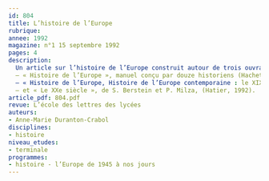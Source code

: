 ```yaml
---
id: 804
title: L’histoire de l’Europe
rubrique: 
annee: 1992
magazine: n°1 15 septembre 1992
pages: 4
description: 
  Un article sur l’histoire de l’Europe construit autour de trois ouvrages :
  – « Histoire de l’Europe », manuel conçu par douze historiens (Hachette, 1992)
  – « Histoire de l’Europe, Histoire de l’Europe contemporaine : le XIXe siècle »
  – et « Le XXe siècle », de S. Berstein et P. Milza, (Hatier, 1992).
article_pdf: 804.pdf
revue: L’école des lettres des lycées
auteurs:
- Anne-Marie Duranton-Crabol
disciplines:
- histoire
niveau_etudes:
- terminale
programmes:
- histoire - l’Europe de 1945 à nos jours
---
```

